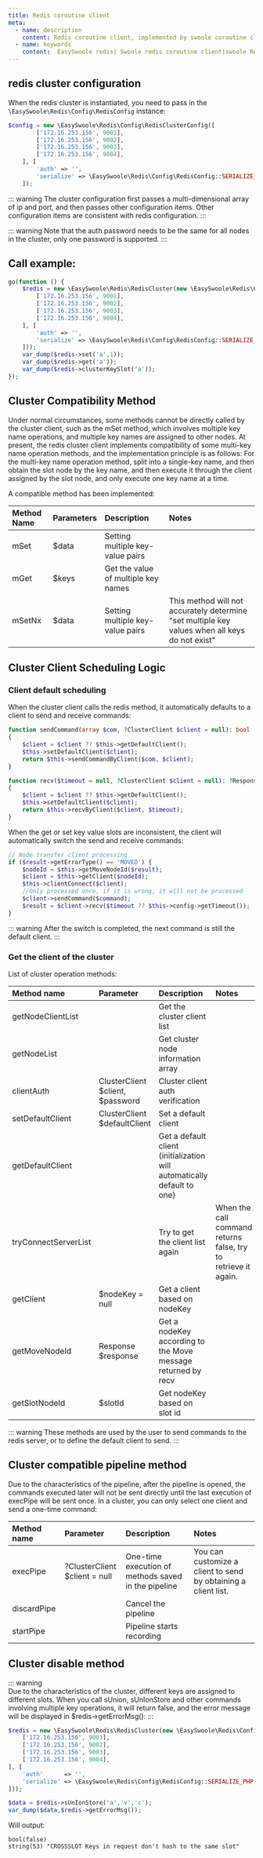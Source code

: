 ```yaml
---
title: Redis coroutine client
meta:
  - name: description
    content: Redis coroutine client, implemented by swoole coroutine client, covering redis 99% method
  - name: keywords
    content:  EasySwoole redis| Swoole redis coroutine client|swoole Redis|redis coroutine
---
```

## redis cluster configuration
When the redis cluster is instantiated, you need to pass in the `\EasySwoole\Redis\Config\RedisConfig` instance:

```php
$config = new \EasySwoole\Redis\Config\RedisClusterConfig([
        ['172.16.253.156', 9001],
        ['172.16.253.156', 9002],
        ['172.16.253.156', 9003],
        ['172.16.253.156', 9004],
    ], [
        'auth' => '',
        'serialize' => \EasySwoole\Redis\Config\RedisConfig::SERIALIZE_PHP
    ]);
```
::: warning
The cluster configuration first passes a multi-dimensional array of ip and port, and then passes other configuration items. Other configuration items are consistent with redis configuration.
:::

::: warning
Note that the auth password needs to be the same for all nodes in the cluster, only one password is supported.
:::


## Call example:
```php
go(function () {
    $redis = new \EasySwoole\Redis\RedisCluster(new \EasySwoole\Redis\Config\RedisClusterConfig([
        ['172.16.253.156', 9001],
        ['172.16.253.156', 9002],
        ['172.16.253.156', 9003],
        ['172.16.253.156', 9004],
    ], [
        'auth' => '',
        'serialize' => \EasySwoole\Redis\Config\RedisConfig::SERIALIZE_PHP
    ]));
    var_dump($redis->set('a',1));
    var_dump($redis->get('a'));
    var_dump($redis->clusterKeySlot('a'));
});

```


## Cluster Compatibility Method
Under normal circumstances, some methods cannot be directly called by the cluster client, such as the mSet method, which involves multiple key name operations, and multiple key names are assigned to other nodes.
At present, the redis cluster client implements compatibility of some multi-key name operation methods, and the implementation principle is as follows:
For the multi-key name operation method, split into a single-key name, and then obtain the slot node by the key name, and then execute it through the client assigned by the slot node, and only execute one key name at a time.

A compatible method has been implemented:

| Method Name | Parameters | Description                            | Notes         |
|:------------|:-----------|:---------------------------------------|:--------------|
| mSet        | $data      | Setting multiple key-value pairs       |               |
| mGet        | $keys      | Get the value of multiple key names    |               |
| mSetNx      | $data      | Setting multiple key-value pairs       | This method will not accurately determine "set multiple key values when all keys do not exist" |


## Cluster Client Scheduling Logic
### Client default scheduling
When the cluster client calls the redis method, it automatically defaults to a client to send and receive commands:
```php
function sendCommand(array $com, ?ClusterClient $client = null): bool
{
    $client = $client ?? $this->getDefaultClient();
    $this->setDefaultClient($client);
    return $this->sendCommandByClient($com, $client);
}

function recv($timeout = null, ?ClusterClient $client = null): ?Response
{
    $client = $client ?? $this->getDefaultClient();
    $this->setDefaultClient($client);
    return $this->recvByClient($client, $timeout);
}
```
When the get or set key value slots are inconsistent, the client will automatically switch the send and receive commands:
```php
// Node transfer client processing
if ($result->getErrorType() == 'MOVED') {
    $nodeId = $this->getMoveNodeId($result);
    $client = $this->getClient($nodeId);
    $this->clientConnect($client);
    //Only processed once, if it is wrong, it will not be processed
    $client->sendCommand($command);
    $result = $client->recv($timeout ?? $this->config->getTimeout());
}
```
::: warning
After the switch is completed, the next command is still the default client. 
:::

### Get the client of the cluster
List of cluster operation methods:

| Method name         | Parameter                       | Description                            | Notes  |
|:--------------------|:--------------------------------|:---------------------------------------|:------------|
| getNodeClientList    |                                  | Get the cluster client list                      |             |
| getNodeList          |                                  | Get cluster node information array                    |              |
| clientAuth           | ClusterClient $client, $password | Cluster client auth verification                      |             |
| setDefaultClient     | ClusterClient $defaultClient     | Set a default client                    |             |
| getDefaultClient     |                                  | Get a default client (initialization will automatically default to one) |            |
| tryConnectServerList |                                  | Try to get the client list again                   | When the call command returns false, try to retrieve it again. |
| getClient            | $nodeKey = null                  | Get a client based on nodeKey               |            |
| getMoveNodeId        | Response $response               | Get a nodeKey according to the Move message returned by recv   |             |
| getSlotNodeId        | $slotId                          | Get nodeKey based on slot id                   |             |

::: warning
These methods are used by the user to send commands to the redis server, or to define the default client to send.
:::


## Cluster compatible pipeline method
Due to the characteristics of the pipeline, after the pipeline is opened, the commands executed later will not be sent directly until the last execution of execPipe will be sent once.
In a cluster, you can only select one client and send a one-time command:

| Method name    | Parameter                          | Description                    | Notes                                         |
|:------------|:------------------------------|:------------------------|:--------------------------------------------|
| execPipe    | ?ClusterClient $client = null | One-time execution of methods saved in the pipeline | You can customize a client to send by obtaining a client list. |
| discardPipe |                               | Cancel the pipeline                 |                                             |
| startPipe   |                               | Pipeline starts recording             |                                             |


## Cluster disable method

::: warning  
Due to the characteristics of the cluster, different keys are assigned to different slots. When you call sUnion, sUnIonStore and other commands involving multiple key operations, it will return false, and the error message will be displayed in $redis->getErrorMsg():
:::
```php
$redis = new \EasySwoole\Redis\RedisCluster(new \EasySwoole\Redis\Config\RedisClusterConfig([
    ['172.16.253.156', 9001],
    ['172.16.253.156', 9002],
    ['172.16.253.156', 9003],
    ['172.16.253.156', 9004],
], [
    'auth'      => '',
    'serialize' => \EasySwoole\Redis\Config\RedisConfig::SERIALIZE_PHP
]));

$data = $redis->sUnIonStore('a','v','c');
var_dump($data,$redis->getErrorMsg());
```
Will output:
```
bool(false)
string(53) "CROSSSLOT Keys in request don't hash to the same slot"
```
